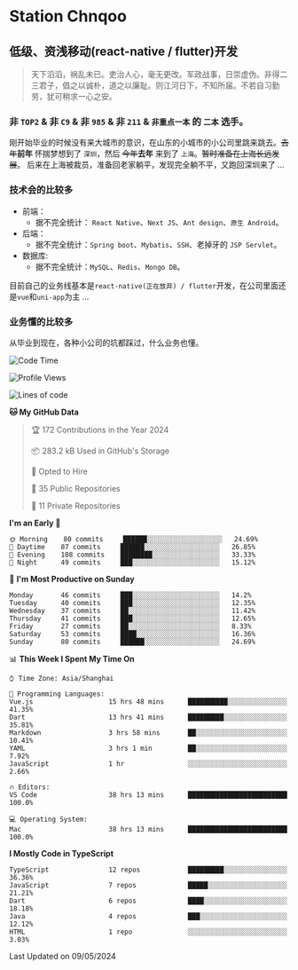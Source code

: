 # Station Chnqoo

## 低级、资浅移动(react-native / flutter)开发 
> 天下滔滔，祸乱未已。吏治人心，毫无更改。军政战事，日崇虚伪。非得二三君子，倡之以诚朴，道之以廉耻。则江河日下，不知所届。不若自习勤劳，犹可稍求一心之安。

### 非 `TOP2` & 非 `C9`  & 非 `985` & 非 `211` & `非重点一本` 的 `二本` 选手。

刚开始毕业的时候没有来大城市的意识，在山东的小城市的小公司里跳来跳去。~~去年~~**前年** 怀揣梦想到了 `深圳`，然后 ~~今年~~**去年** 来到了 `上海`。~~暂时准备在上海长远发展~~。
后来在上海被裁员，准备回老家躺平，发现完全躺不平，又跑回深圳来了 ...

### 技术会的比较多

- 前端：
    - 据不完全统计： `React Native`、`Next JS`、`Ant design`、`原生 Android`。
- 后端：
    - 据不完全统计：`Spring boot`、`Mybatis`、`SSH`、老掉牙的 `JSP Servlet`。
- 数据库:
    - 据不完全统计：`MySQL`、`Redis`、`Mongo DB`。

目前自己的业务线基本是`react-native(正在放弃) / flutter`开发，在公司里面还是`vue`和`uni-app`为主 ...

### 业务懂的比较多
从毕业到现在，各种小公司的坑都踩过，什么业务也懂。

<!--START_SECTION:waka-->
![Code Time](http://img.shields.io/badge/Code%20Time-5%2C101%20hrs%2034%20mins-blue)

![Profile Views](http://img.shields.io/badge/Profile%20Views-141-blue)

![Lines of code](https://img.shields.io/badge/From%20Hello%20World%20I%27ve%20Written-348%20Thousand%20lines%20of%20code-blue)

**🐱 My GitHub Data** 

> 🏆 172 Contributions in the Year 2024
 > 
> 📦 283.2 kB Used in GitHub's Storage 
 > 
> 💼 Opted to Hire
 > 
> 📜 35 Public Repositories 
 > 
> 🔑 11 Private Repositories  
 > 
**I'm an Early 🐤** 

```text
🌞 Morning    80 commits     ██████░░░░░░░░░░░░░░░░░░░   24.69% 
🌆 Daytime    87 commits     ██████░░░░░░░░░░░░░░░░░░░   26.85% 
🌃 Evening    108 commits    ████████░░░░░░░░░░░░░░░░░   33.33% 
🌙 Night      49 commits     ███░░░░░░░░░░░░░░░░░░░░░░   15.12%

```
📅 **I'm Most Productive on Sunday** 

```text
Monday       46 commits     ███░░░░░░░░░░░░░░░░░░░░░░   14.2% 
Tuesday      40 commits     ███░░░░░░░░░░░░░░░░░░░░░░   12.35% 
Wednesday    37 commits     ██░░░░░░░░░░░░░░░░░░░░░░░   11.42% 
Thursday     41 commits     ███░░░░░░░░░░░░░░░░░░░░░░   12.65% 
Friday       27 commits     ██░░░░░░░░░░░░░░░░░░░░░░░   8.33% 
Saturday     53 commits     ████░░░░░░░░░░░░░░░░░░░░░   16.36% 
Sunday       80 commits     ██████░░░░░░░░░░░░░░░░░░░   24.69%

```


📊 **This Week I Spent My Time On** 

```text
⌚︎ Time Zone: Asia/Shanghai

💬 Programming Languages: 
Vue.js                   15 hrs 48 mins      ██████████░░░░░░░░░░░░░░░   41.35% 
Dart                     13 hrs 41 mins      █████████░░░░░░░░░░░░░░░░   35.81% 
Markdown                 3 hrs 58 mins       ██░░░░░░░░░░░░░░░░░░░░░░░   10.41% 
YAML                     3 hrs 1 min         ██░░░░░░░░░░░░░░░░░░░░░░░   7.92% 
JavaScript               1 hr                ░░░░░░░░░░░░░░░░░░░░░░░░░   2.66%

🔥 Editors: 
VS Code                  38 hrs 13 mins      █████████████████████████   100.0%

💻 Operating System: 
Mac                      38 hrs 13 mins      █████████████████████████   100.0%

```

**I Mostly Code in TypeScript** 

```text
TypeScript               12 repos            █████████░░░░░░░░░░░░░░░░   36.36% 
JavaScript               7 repos             █████░░░░░░░░░░░░░░░░░░░░   21.21% 
Dart                     6 repos             ████░░░░░░░░░░░░░░░░░░░░░   18.18% 
Java                     4 repos             ███░░░░░░░░░░░░░░░░░░░░░░   12.12% 
HTML                     1 repo              ░░░░░░░░░░░░░░░░░░░░░░░░░   3.03%

```



 Last Updated on 09/05/2024
<!--END_SECTION:waka-->

<!---
ChenqiaoStation/ChenqiaoStation is a ✨ special ✨ repository because its `README.md` (this file) appears on your GitHub profile.
You can click the Preview link to take a look at your changes.
--->
